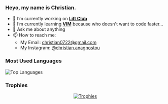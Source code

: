 ### Heyo, my name is Christian.

<!-- I love [anime](https://myanimelist.net/animelist/maxhero), games, [game development](https://en.wikipedia.org/wiki/Video_game_development) and [functional programming](https://en.wikipedia.org/wiki/Functional_programming). -->

- 🔭 I’m currently working on [**Lift Club**](https://github.com/christiananagnostou/workout-logger)
- 🌱 I’m currently learning [**VIM**](https://www.vim.org/) because who doesn't want to code faster...
- 💬 Ask me about anything
- 📫 How to reach me:
  - My Email: [christian0722@gmail.com](mailto:christian0722@gmail.com)
  - My Instagram: [@christian.anagnostou](https://www.instagram.com/christian.anagnostou/)

<!-- ### 📋 Projects
#### TypeScript
  | Name | Type | Description |
  | --- | --- | --- |
  | [Tiling Chat](https://github.com/themaxhero/Tiling-Chat) | Personal Project | An i3-wm inspired chat client made in Elm |
  | [Hero Music Player](https://github.com/themaxhero/Hero-Music-Player) | Personal Project | A Music Player with Minimalistic design made in Elm |
  | [HEborn](https://github.com/HackerExperience/HEBorn) | [Hacker Experience 2](https://github.com/HackerExperience)'s Frontend - As an Employee | A Hacker Simulation Game |
  | Elm Calculator | Personal Project | My first elm project |
#### JavaScript
  | Name | Type | Description |
  | --- | --- | --- |
  | [Carrier Pigeon](https://github.com/themaxhero/CarrierPigeon) | Personal Project |  A Realtime Chat Server. |
  | [Arch-Composer](https://github.com/themaxhero/Arch-Composer) | Personal Project | My way of creating a reusable custom install of archlinux. |
  | [Helix](https://github.com/HackerExperience/Helix) | [Hacker Experience 2](https://github.com/HackerExperience)'s Backend - As an Employee | A Hacker Simulation Game | -->


### Most Used Languages
![Top Languages](https://github-readme-stats.vercel.app/api/top-langs/?layout=compact&theme=monokai&username=christiananagnostou&langs_count=6)

### Trophies
<p align="center">
  <a href="https://github.com/ryo-ma/github-profile-trophy" align="center">
    <img align="center" src="https://github-profile-trophy.vercel.app/?theme=monokai&margin-w=8&column=7&username=christiananagnostou" alt="Trophies" />
  </a>
</p>